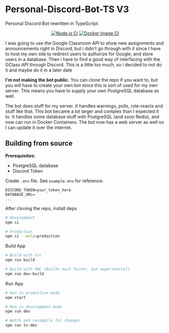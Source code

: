 # Personal-Discord-Bot-TS V3

Personal Discord Bot rewritten in TypeScript.

<div align="center">

[![Node.js CI](https://github.com/AthereoAndromeda/CalNatSci-TS/actions/workflows/node.js.yml/badge.svg)](https://github.com/AthereoAndromeda/Personal-Discord-Bot-TS/actions/workflows/node.js.yml)
[![Docker Image CI](https://github.com/AthereoAndromeda/CalNatSci-TS/actions/workflows/docker-image.yml/badge.svg)](https://github.com/AthereoAndromeda/Personal-Discord-Bot-TS/actions/workflows/docker-image.yml)

</div>
 
I was going to use the Google Classroom API to show new assignments and announcements right in Discord,
but i didn't go through with it since I have to host my own site to redirect users to authorize for Google, and store users in a database. Then i have to find a good way of interfacing with the GClass API through Discord. This is a little too much, so i decided to not do it and maybe do it in a later date

**I'm not making the bot public.** You can clone the repo if you want to, but you will have to create your own bot since this is sort of used for my own server. This means you have to supply your own PostgreSQL database as well.

The bot does stuff for my server. It handles warnings, polls, role-reacts and stuff like that.
This bot became a lot larger and complex than I expected it to. It handles some database stuff
with PostgreSQL (and soon Redis), and now can run in Docker Containers. The bot now has a web server as well so I can update it over the internet.

## Building from source

**Prerequisites:**

- PostgreSQL database
- Discord Token

Create `.env` file. See `example.env` for reference.

```env
DISCORD_TOKEN=your_token_here
DATABASE_URL=
...
```

After cloning the repo, install deps

```bash
# Development
npm ci

# Production
npm ci --only=production
```

Build App

```bash
# Build with tsc
npm run build

# Build with SWC (Builds much faster, but experimental)
npm run dev-build
```

Run App

```bash
# Run in production mode
npm start

# Run in development mode
npm run dev

# Watch and recompile for changes
npm run ts-dev
```
